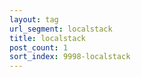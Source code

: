 ```yaml
---
layout: tag
url_segment: localstack
title: localstack
post_count: 1
sort_index: 9998-localstack
---
```

